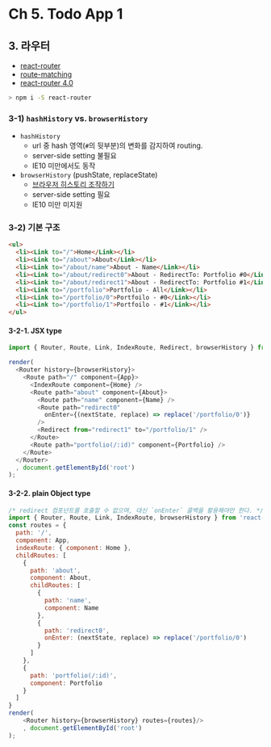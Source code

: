 # Ch 5. Todo App 1


## 3. 라우터

- [react-router](https://github.com/ReactTraining/react-router/tree/master/docs)
- [route-matching](https://github.com/ReactTraining/react-router/blob/master/docs/guides/RouteMatching.md)
- [react-router 4.0](https://react-router-website-xvufzcovng.now.sh/)

```bash
> npm i -S react-router
```


### 3-1) `hashHistory` vs. `browserHistory`
- `hashHistory`
  - url 중 hash 영역(`#`의 뒷부분)의 변화를 감지하여 routing.
  - server-side setting 불필요
  - IE10 미만에서도 동작
- `browserHistory` (pushState, replaceState)
  - [브라우저 히스토리 조작하기](https://developer.mozilla.org/ko/docs/Web/API/History_API)
  - server-side setting 필요
  - IE10 미만 미지원

### 3-2) 기본 구조

```html
<ul>
  <li><Link to="/">Home</Link></li>
  <li><Link to="/about">About</Link></li>
  <li><Link to="/about/name">About - Name</Link></li>
  <li><Link to="/about/redirect0">About - RedirectTo: Portfolio #0</Link></li>
  <li><Link to="/about/redirect1">About - RedirectTo: Portfolio #1</Link></li>
  <li><Link to="/portfolio">Portfolio - All</Link></li>
  <li><Link to="/portfolio/0">Portfoilo - #0</Link></li>
  <li><Link to="/portfolio/1">Portfoilo - #1</Link></li>
</ul>
```

#### 3-2-1. JSX type
```js
import { Router, Route, Link, IndexRoute, Redirect, browserHistory } from 'react-router';

render(
  <Router history={browserHistory}>
    <Route path="/" component={App}>
      <IndexRoute component={Home} />
      <Route path="about" component={About}>
        <Route path="name" component={Name} />
        <Route path="redirect0"
          onEnter={(nextState, replace) => replace('/portfolio/0')}
        />
        <Redirect from="redirect1" to="/portfolio/1" />
      </Route>
      <Route path="portfolio(/:id)" component={Portfolio} />
    </Route>
  </Router>
  , document.getElementById('root')
);
```

#### 3-2-2. plain Object type
```js
/* redirect 컴포넌트를 호출할 수 없으며, 대신 `onEnter` 콜백을 활용해야만 한다. */
import { Router, Route, Link, IndexRoute, browserHistory } from 'react-router';
const routes = {
  path: '/',
  component: App,
  indexRoute: { component: Home },
  childRoutes: [
    {
      path: 'about',
      component: About,
      childRoutes: [
        {
          path: 'name',
          component: Name
        },
        {
          path: 'redirect0',
          onEnter: (nextState, replace) => replace('/portfolio/0')
        }
      ]
    },
    {
      path: 'portfolio(/:id)',
      component: Portfolio
    }
  ]
}
render(
    <Router history={browserHistory} routes={routes}/>
    , document.getElementById('root')
);
```
